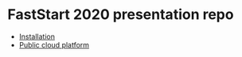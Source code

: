 # FastStart 2020 presentation repo

- [Installation](https://gitpitch.com/vbudi000/faststart2020/master?p=install)
- [Public cloud platform](https://gitpitch.com/vbudi000/faststart2020/master?p=platform)
